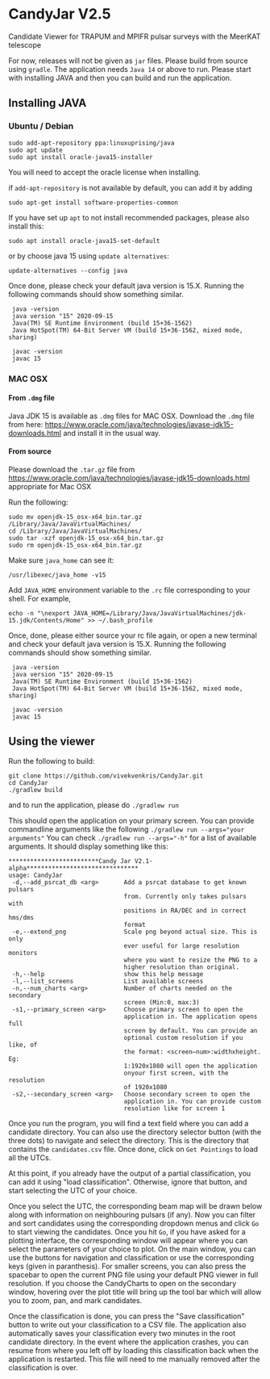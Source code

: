 # CandyJar V2.5
Candidate Viewer for TRAPUM and MPIFR pulsar surveys with the MeerKAT telescope

For now, releases will not be given as `jar` files. Please build from source using `gradle`. The application needs `Java 14` or above to run. Please start with installing JAVA and then you can build and run the application. 

## Installing JAVA

### Ubuntu / Debian
```shell
sudo add-apt-repository ppa:linuxuprising/java
sudo apt update
sudo apt install oracle-java15-installer
```

You will need to accept the oracle license when installing. 

if `add-apt-repository` is not available by default, you can add it by adding

```shell
sudo apt-get install software-properties-common
```

If you have set up `apt` to not install recommended packages, please also install this:

```shell
sudo apt install oracle-java15-set-default
```

or by choose java 15 using `update alternatives`:

```shell
update-alternatives --config java
```

Once done, please check your default java version is 15.X. Running the following commands should show something similar. 

```shell
 java -version
 java version "15" 2020-09-15
 Java(TM) SE Runtime Environment (build 15+36-1562)
 Java HotSpot(TM) 64-Bit Server VM (build 15+36-1562, mixed mode, sharing)
 
 javac -version
 javac 15
```
### MAC OSX

#### From `.dmg` file

Java JDK 15 is available as `.dmg` files for MAC OSX. Download the `.dmg` file from here: https://www.oracle.com/java/technologies/javase-jdk15-downloads.html 
and install it in the usual way. 

#### From source

Please download the `.tar.gz` file from https://www.oracle.com/java/technologies/javase-jdk15-downloads.html appropriate for Mac OSX

Run the following:
```shell
sudo mv openjdk-15_osx-x64_bin.tar.gz /Library/Java/JavaVirtualMachines/
cd /Library/Java/JavaVirtualMachines/
sudo tar -xzf openjdk-15_osx-x64_bin.tar.gz
sudo rm openjdk-15_osx-x64_bin.tar.gz
```
Make sure `java_home` can see it:

`/usr/libexec/java_home -v15`

Add `JAVA_HOME` environment variable to the `.rc` file corresponding to your shell. For example, 

`echo -n "\nexport JAVA_HOME=/Library/Java/JavaVirtualMachines/jdk-15.jdk/Contents/Home" >> ~/.bash_profile`


Once, done, please either source your rc file again, or open a new terminal and check your default java version is 15.X. Running the following commands should show something similar. 

```shell
 java -version
 java version "15" 2020-09-15
 Java(TM) SE Runtime Environment (build 15+36-1562)
 Java HotSpot(TM) 64-Bit Server VM (build 15+36-1562, mixed mode, sharing)
 
 javac -version
 javac 15
```

 
## Using the viewer 

Run the following to build:

```shell
git clone https://github.com/vivekvenkris/CandyJar.git
cd CandyJar
./gradlew build
```

and to run the application, please do `./gradlew run`

This should open the application on your primary screen. You can provide commandline arguments like the following `./gradlew run --args="your arguments"`
You can check `./gradlew run --args="-h"` for a list of available arguments. It should display something like this:

```
*************************Candy Jar V2.1-alpha*******************************
usage: CandyJar
 -d,--add_psrcat_db <arg>       Add a psrcat database to get known pulsars
                                from. Currently only takes pulsars with
                                positions in RA/DEC and in correct hms/dms
                                format
 -e,--extend_png                Scale png beyond actual size. This is only
                                ever useful for large resolution monitors
                                where you want to resize the PNG to a
                                higher resolution than original.
 -h,--help                      show this help message
 -l,--list_screens              List available screens
 -n,--num_charts <arg>          Number of charts needed on the secondary
                                screen (Min:0, max:3)
 -s1,--primary_screen <arg>     Choose primary screen to open the
                                application in. The application opens full
                                screen by default. You can provide an
                                optional custom resolution if you like, of
                                the format: <screen—num>:widthxheight. Eg:
                                1:1920x1080 will open the application
                                onyour first screen, with the resolution
                                of 1920x1080
 -s2,--secondary_screen <arg>   Choose secondary screen to open the
                                application in. You can provide custom
                                resolution like for screen 1
```
 

Once you run the program, you will find a text field where you can add a candidate directory. You can also use the directory selector button (with the three dots) to navigate and select the directory. This is the directory that contains the `candidates.csv` file. Once done, click on `Get Pointings` to load all the UTCs. 

At this point, if you already have the output of a partial classification, you can add it using "load classification". Otherwise, ignore that button, and start selecting the UTC of your choice. 

Once you select the UTC, the corresponding beam map will be drawn below along with information on neighbouring pulsars (if any). Now you can filter and sort candidates using the corresponding dropdown menus and click `Go` to start viewing the candidates. Once you hit `Go`, if you have asked for a plotting interface, the corresponding window will appear where you can select the parameters of your choice to plot. On the main window, you can use the buttons for navigation and classification or use the corresponding keys (given in paranthesis). For smaller screens, you can also press the spacebar to open the current PNG file using your default PNG viewer in full resolution. If you choose the CandyCharts to open on the secondary window, hovering over the plot title will bring up the tool bar which will allow you to zoom, pan, and mark candidates. 

Once the classification is done, you can press the "Save classification" button to write out your classification to a CSV file. The application also automatically saves your classification every two minutes in the root candidate directory. In the event where the application crashes, you can resume from where you left off by loading this classification back when the application is restarted.  This file will need to me manually removed after the classification is over. 






